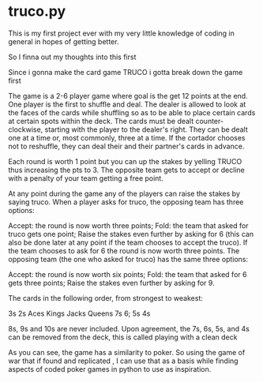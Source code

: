 # truco.py
This is my first project ever with my very little knowledge of coding in general in hopes of getting better.


So I finna out my thoughts into this first 

Since i gonna make the card game TRUCO i gotta break down the game first 


The game is a 2-6 player game where goal is the get 12 points at the end. 
One player is the first to shuffle and deal. The dealer is allowed to look at the faces of the cards while shuffling so as to be able to place certain cards at certain spots within the deck. The cards must be dealt counter-clockwise, starting with the player to the dealer's right. They can be dealt one at a time or, most commonly, three at a time. If the cortador chooses not to reshuffle, they can deal their and their partner's cards in advance.

Each round is worth 1 point but you can up the stakes by yelling TRUCO thus increasing the pts to 3. The opposite team gets to accept or decline with a penalty of your team getting a free point. 

At any point during the game any of the players can raise the stakes by saying truco. When a player asks for truco, the opposing team has three options:

Accept: the round is now worth three points;
Fold: the team that asked for truco gets one point;
Raise the stakes even further by asking for 6 (this can also be done later at any point if the team chooses to accept the truco).
If the team chooses to ask for 6 the round is now worth three points. The opposing team (the one who asked for truco) has the same three options:

Accept: the round is now worth six points;
Fold: the team that asked for 6 gets three points;
Raise the stakes even further by asking for 9.



The cards in the following order, from strongest to weakest:

3s
2s
Aces
Kings
Jacks
Queens
7s
6;
5s
4s

8s, 9s and 10s are never included. Upon agreement, the 7s, 6s, 5s, and 4s can be removed from the deck, this is called playing with a clean deck



As you can see, the game has a similarity to poker. So using the game of war that if found and replicated , I can use that as a basis while finding aspects of coded poker games in python to use as inspiration. 
